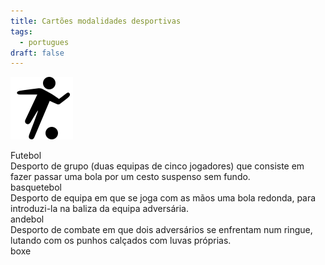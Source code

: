 ```yaml
---
title: Cartões modalidades desportivas
tags:
  - portugues
draft: false
---
```

<e-card color="1">
<div>

![](/img/icons8-futebol-100.png)

</div>
<div>Futebol</div>
</e-card>

<e-card color="2">
<div>Desporto de grupo (duas equipas de cinco jogadores) que consiste em fazer passar uma bola por um cesto suspenso sem fundo.</div>
<div>basquetebol</div>
</e-card>

<e-card color="3">
<div>Desporto de equipa em que se joga com as mãos uma bola redonda, para introduzi-la na baliza da equipa adversária.</div>
<div>andebol</div>
</e-card>

<e-card color="4">
<div>Desporto de combate em que dois adversários se enfrentam num ringue, lutando com os punhos calçados com luvas próprias.</div>
<div>boxe</div>
</e-card>